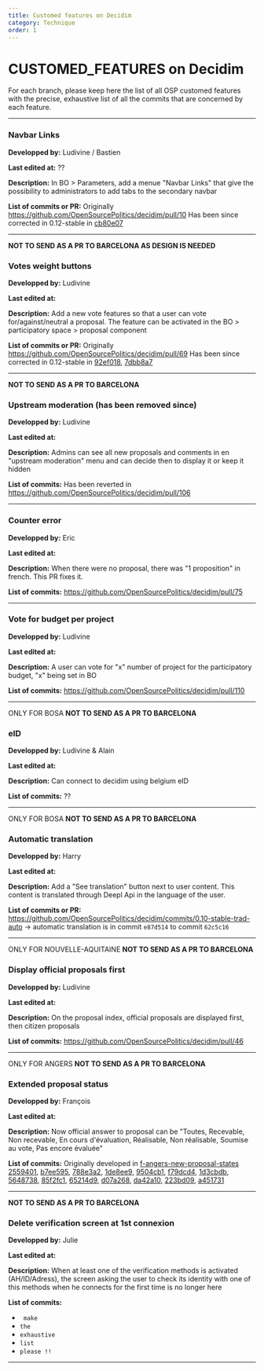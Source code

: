 ```yaml
---
title: Customed features on Decidim
category: Technique
order: 1
---
```


# CUSTOMED_FEATURES on Decidim

For each branch, please keep here the list of all OSP customed features with the precise, exhaustive list of all the commits that are concerned by each feature.
___
### **Navbar Links**
**Developped by:** Ludivine / Bastien

**Last edited at:** ??

**Description:** In BO > Parameters, add a menue "Navbar Links" that give the possibility to administrators to add tabs to the secondary navbar

**List of commits or PR:**
Originally https://github.com/OpenSourcePolitics/decidim/pull/10
Has been since corrected in 0.12-stable in [cb80e07](https://github.com/OpenSourcePolitics/decidim/commit/cb80e0758282ebcf103af3d263867bc0709c32c8)
___
**NOT TO SEND AS A PR TO BARCELONA AS DESIGN IS NEEDED**
### Votes weight buttons

**Developped by:** Ludivine

**Last edited at:**

**Description:** Add a new vote features so that a user can vote for/against/neutral a proposal. The feature can be activated in the BO > participatory space > proposal component

**List of commits or PR:**
Originally https://github.com/OpenSourcePolitics/decidim/pull/69
Has been since corrected in 0.12-stable in [92ef018](https://github.com/OpenSourcePolitics/decidim/commit/92ef018713b0206217d8d984d9d70c6c0c5370ef), [7dbb8a7](https://github.com/OpenSourcePolitics/decidim/commit/7dbb8a790edd5ccf27fa0206902404aedc4aa805)
___
**NOT TO SEND AS A PR TO BARCELONA**

### Upstream moderation (has been removed since)
**Developped by:** Ludivine

**Last edited at:** 

**Description:** Admins can see all new proposals and comments in en "upstream moderation" menu and can decide then to display it or keep it hidden

**List of commits:**
Has been reverted in https://github.com/OpenSourcePolitics/decidim/pull/106
___
### Counter error
**Developped by:** Eric

**Last edited at:**

**Description:** When there were no proposal, there was "1 proposition" in french. This PR fixes it.

**List of commits:**
https://github.com/OpenSourcePolitics/decidim/pull/75
___
### Vote for budget per project
**Developped by:** Ludivine

**Last edited at:**

**Description:** A user can vote for "x" number of project for the participatory budget, "x" being set in BO

**List of commits:**
https://github.com/OpenSourcePolitics/decidim/pull/110
___
ONLY FOR BOSA
**NOT TO SEND AS A PR TO BARCELONA**
### eID
**Developped by:** Ludivine & Alain

**Last edited at:**

**Description:** Can connect to decidim using belgium eID

**List of commits:**
??
___
ONLY FOR BOSA
**NOT TO SEND AS A PR TO BARCELONA**
### Automatic translation

**Developped by:** Harry

**Last edited at:**

**Description:** Add a "See translation" button next to user content. This content is translated through Deepl Api in the language of the user.

**List of commits or PR:**
https://github.com/OpenSourcePolitics/decidim/commits/0.10-stable-trad-auto -> automatic translation is in commit `e87d514` to commit `62c5c16`
___
ONLY FOR NOUVELLE-AQUITAINE
**NOT TO SEND AS A PR TO BARCELONA**
### Display official proposals first

**Developped by:** Ludivine

**Last edited at:**

**Description:** On the proposal index, official proposals are displayed first, then  citizen proposals

**List of commits:**
https://github.com/OpenSourcePolitics/decidim/pull/46
___
ONLY FOR ANGERS
**NOT TO SEND AS A PR TO BARCELONA**
### Extended proposal status

**Developped by:** François

**Last edited at:**

**Description:**  Now official answer to proposal can be "Toutes, Recevable, Non recevable, En cours d'évaluation, Réalisable, Non réalisable, Soumise au vote, Pas encore évaluée"

**List of commits:**
Originally developed in [f-angers-new-proposal-states](https://github.com/OpenSourcePolitics/decidim/commits/f-angers-new-proposal-states)
[2559401](https://github.com/OpenSourcePolitics/decidim/commit/25594015eb4c82d22aa1187f13aab197da84aae5), [b7ee595](https://github.com/OpenSourcePolitics/decidim/commit/b7ee5952725d437c8657e4d72a002b207c0935d1), [788e3a2](https://github.com/OpenSourcePolitics/decidim/commit/788e3a24ee54c56b003930c8e49b95823bf7543a), [1de8ee9](https://github.com/OpenSourcePolitics/decidim/commit/1de8ee9e3db09956968bcd4a401584de4c6cf991), [9504cb1](https://github.com/OpenSourcePolitics/decidim/commit/9504cb1267c1773f17f773e507f6e6a054e30996), [f79dcd4](https://github.com/OpenSourcePolitics/decidim/commit/f79dcd40af7f02080109b79f6daa9f0929103803), [1d3cbdb](https://github.com/OpenSourcePolitics/decidim/commit/1d3cbdb32aa90f2eae2ef4db5187764376a24578), [5648738](https://github.com/OpenSourcePolitics/decidim/commit/5648738f52ebe7d79b81853c8846ea3aac6f15c2), [85f2fc1](https://github.com/OpenSourcePolitics/decidim/commit/85f2fc1653d054a32618000dd0801e42ae8cf14f), [65214d9](https://github.com/OpenSourcePolitics/decidim/commit/65214d96d89fb7cecb8e0fbc80360ef1b63aca85), [d07a268](https://github.com/OpenSourcePolitics/decidim/commit/d07a2680efe4be8efe589d7e863b1496bda53ade), [da42a10](https://github.com/OpenSourcePolitics/decidim/commit/da42a10d91008e16e80566976fb9aff9162b374b), [223bd09](https://github.com/OpenSourcePolitics/decidim/commit/223bd098b9577032d11967ed94001dc1ab322961), [a451731](https://github.com/OpenSourcePolitics/decidim/commit/a4517313c1c777f3301cc8de4784ef278c995a6c)
___
**NOT TO SEND AS A PR TO BARCELONA**
### Delete verification screen at 1st connexion

**Developped by:** Julie

**Last edited at:**

**Description:** When at least one of the verification methods is activated (AH/ID/Adress), the screen asking the user to check its identity with one of this methods when he connects for the first time is no longer here

**List of commits:**
* ` make`
* `the`
* `exhaustive`
* `list`
* `please !!`
___
